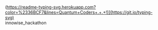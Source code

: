 (https://readme-typing-svg.herokuapp.com?color=%2336BCF7&lines=Quantum+Coders+.+.+!)](https://git.io/typing-svg)   
innowise_hackathon
